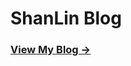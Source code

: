 # ShanLin Blog

### [View My Blog &rarr;](https://github.com/solidSpoon/solidSpoon.github.io/issues)
